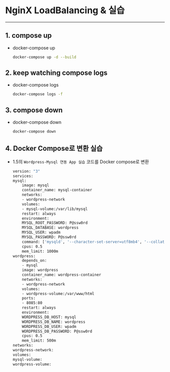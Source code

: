 # NginX LoadBalancing & 실습
---
## 1. compose up
* docker-compose up
    ```sh
    docker-compose up -d --build
    ```

## 2. keep watching compose logs
* docker-compose logs
    ```sh
    docker-compose logs -f
    ```

## 3. compose down
* docker-compose down
    ```sh
    docker-compose down
    ```
    
## 4. Docker Compose로 변환 실습
- 1.5의 `Wordpress-Mysql 연동 App 실습` 코드를 Docker compose로 변환

    ```sh
    version: "3"
    services:
    mysql:
        image: mysql
        container_name: mysql-container
        networks:
        - wordpress-network
        volumes:
        - mysql-volume:/var/lib/mysql
        restart: always
        environment:
        MYSQL_ROOT_PASSWORD: P@ssw0rd
        MYSQL_DATABASE: wordpress
        MYSQL_USER: wpadm
        MYSQL_PASSWORD: P@ssw0rd
        command: ['mysqld', '--character-set-server=utf8mb4', '--collation-server=utf8mb4_unicode_ci', '--default-authentication-plugin=mysql_native_password']
        cpus: 0.5
        mem_limit: 1000m
    wordpress:
        depends_on:
        - mysql
        image: wordpress
        container_name: wordpress-container
        networks:
        - wordpress-network
        volumes:
        - wordpress-volume:/var/www/html
        ports:
        - 8085:80
        restart: always
        environment:
        WORDPRESS_DB_HOST: mysql
        WORDPRESS_DB_NAME: wordpress
        WORDPRESS_DB_USER: wpadm
        WORDPRESS_DB_PASSWORD: P@ssw0rd
        cpus: 0.5
        mem_limit: 500m
    networks:
    wordpress-network:
    volumes:
    mysql-volume:
    wordpress-volume:
    ```
